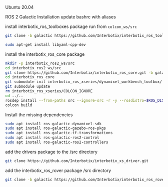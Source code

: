 Ubuntu 20.04

ROS 2 Galactic Installation
update bashrc with aliases

install interbotix_ros_toolboxes package
run from `colcon_ws/src`
```bash
git clone -b galactic https://github.com/Interbotix/interbotix_ros_toolboxes.git
```
```bash
sudo apt-get install libyaml-cpp-dev
```

install the interbotix_ros_core package
```bash
mkdir -p interbotix_ros2_ws/src
cd interbotix_ros2_ws/src
git clone https://github.com/Interbotix/interbotix_ros_core.git -b galactic
cd interbotix_ros_core
git submodule init interbotix_ros_xseries/dynamixel_workbench_toolbox/
git submodule update
rm interbotix_ros_xseries/COLCON_IGNORE
cd ../..
rosdep install --from-paths src --ignore-src -r -y --rosdistro=$ROS_DISTRO
colcon build
```

Install the missing dependencies

```bash
sudo apt install ros-galactic-dynamixel-sdk
sudo apt install ros-galactic-gazebo-ros-pkgs
sudo apt install ros-galactic-tf-transformations
sudo apt install ros-galactic-ros2-control
sudo apt install ros-galactic-ros2-controllers
```

add the drivers package to the /src directory
```bash
git clone https://github.com/Interbotix/interbotix_xs_driver.git
```

add the interbotix_ros_rover package /src directory
```bash
git clone -b galactic https://github.com/Interbotix/interbotix_ros_rovers.git
```

